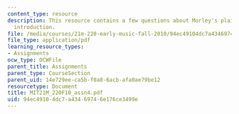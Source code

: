 ```yaml
---
content_type: resource
description: This resource contains a few questions about Morley's plaine and easie
  introduction.
file: /media/courses/21m-220-early-music-fall-2010/94ec49104dc7a43469746e176ce3499e_MIT21M_220F10_assn4.pdf
file_type: application/pdf
learning_resource_types:
- Assignments
ocw_type: OCWFile
parent_title: Assignments
parent_type: CourseSection
parent_uid: 14e729ee-ca5b-f0a8-6acb-afa0ae79be12
resourcetype: Document
title: MIT21M_220F10_assn4.pdf
uid: 94ec4910-4dc7-a434-6974-6e176ce3499e
---
```

